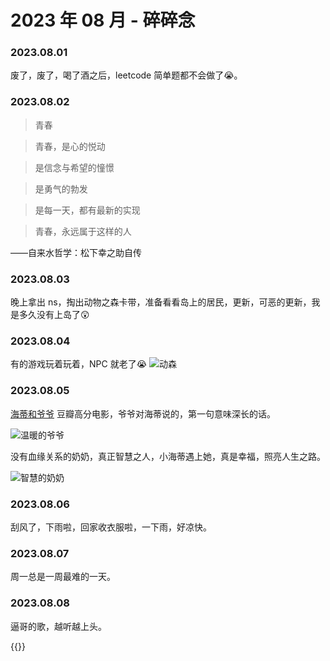 # 2023 年 08 月 - 碎碎念


### 2023.08.01
废了，废了，喝了酒之后，leetcode 简单题都不会做了😭。

### 2023.08.02
> 青春

> 青春，是心的悦动

> 是信念与希望的憧憬

> 是勇气的勃发

> 是每一天，都有最新的实现

> 青春，永远属于这样的人

——自来水哲学：松下幸之助自传

### 2023.08.03
晚上拿出 ns，掏出动物之森卡带，准备看看岛上的居民，更新，可恶的更新，我是多久没有上岛了😲

### 2023.08.04
有的游戏玩着玩着，NPC 就老了😭
![动森](https://miasanmia.oss-cn-beijing.aliyuncs.com/picture/2023/08/05/85ee62da-e0a7-470e-aec5-8afea6db4de7.jpg)

### 2023.08.05
[海蒂和爷爷](https://movie.douban.com/subject/25958717/) 豆瓣高分电影，爷爷对海蒂说的，第一句意味深长的话。

![温暖的爷爷](https://miasanmia.oss-cn-beijing.aliyuncs.com/picture/2023/08/06/f8d51a0724b3c08f07e055379a7eda06.webp)

没有血缘关系的奶奶，真正智慧之人，小海蒂遇上她，真是幸福，照亮人生之路。

![智慧的奶奶](https://miasanmia.oss-cn-beijing.aliyuncs.com/picture/2023/08/06/dd3f612741086ad305f124438b765e12.webp)

### 2023.08.06
刮风了，下雨啦，回家收衣服啦，一下雨，好凉快。

### 2023.08.07
周一总是一周最难的一天。

### 2023.08.08
逼哥的歌，越听越上头。

{{<youtube mLFJapLQJyI>}}
